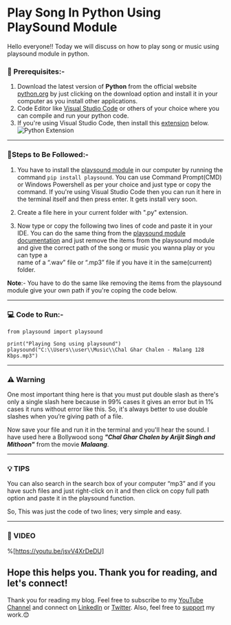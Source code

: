 # Play Song In Python Using PlaySound Module

Hello everyone!! Today we will discuss on how to play song or music using playsound module in  python. 

### 💼 Prerequisites:-
1. Download the latest version of **Python** from the official website [python.org](https://www.python.org/) by just clicking on the download option and install  it in your computer as you install other applications.
2. Code Editor like [Visual Studio Code](https://code.visualstudio.com/download) or others of your choice where you can compile and run your python code.
3. If you're using Visual Studio Code, then install this [extension](https://marketplace.visualstudio.com/items?itemName=ms-python.python) below.
![Python Extension](https://cdn.hashnode.com/res/hashnode/image/upload/v1645270474912/8MDud1WWP.png) 

---
### 📝Steps to Be Followed:-

1. You have to install the [playsound module](https://pypi.org/project/playsound/) in our computer by running the command `pip install playsound`. 
You can use Command Prompt(CMD) or Windows Powershell as per your choice and just type or copy the command.
If you're using Visual Studio Code then you can run it here in the terminal itself and then press enter. It gets install very soon. 

2. Create a file here in your current folder with ".py" extension.

3. Now type or copy the following two lines of code and paste it in your IDE. You can do the same thing from the [playsound module documentation](https://pypi.org/project/playsound/) and just remove the items from the playsound module and give the correct path of the song or music you wanna play or you can type a  
name of a “.wav” file or “.mp3” file if you have it in the same(current) folder. 

**Note**:- You have to do the same like removing the items from the playsound module give your own path if you're coping the code below.

---
### 💻 Code to Run:- 
```
from playsound import playsound

print("Playing Song using playsound")
playsound("C:\\Users\\user\\Music\\Chal Ghar Chalen - Malang 128 Kbps.mp3")

```
---
### ⚠️ Warning
One most important thing here is that you must put double slash as there's only a single slash here because in 99% 
cases it gives an error but in 1% cases it runs without error like this. So, it's always better to use double slashes when you’re giving path of a file.

Now save your file and run it in the terminal and you'll hear the sound. I have used here a Bollywood song **_"Chal Ghar Chalen by Arijit Singh and Mithoon"_** from the movie **_Malaang_**.  

---
### 💡 TIPS 
You can also search in the search box of your computer “mp3” and if you have such files and just right-click on it and then click on copy full path option and paste it in the playsound function.  

So, This was just the code of two  lines; very simple and easy.

---
### 🎥 VIDEO
%[https://youtu.be/jsvV4XrDeDU]

## Hope this helps you. Thank you for reading, and let's connect!
Thank you for reading my blog. Feel free to subscribe to my [YouTube Channel](https://www.youtube.com/channel/UCsuzc8lqAbgUYo4yzpjtfSw) and connect on [LinkedIn](https://www.linkedin.com/in/susmita-dey-15a15a210/) or [Twitter](https://twitter.com/its_SusmitaDey).
Also, feel free to [support](https://www.buymeacoffee.com/susmitadey) my work.😊